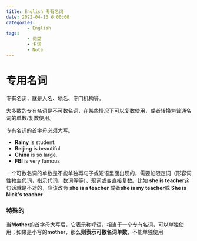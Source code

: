 ```yaml
---
title: English 专有名词
date: 2022-04-13 6:00:00
categories:
        - English
tags:
        - 词类
        - 名词
        - Note
---
```


# 专用名词

专有名词，就是人名、地名、专门机构等。

大多数的专有名词是不可数名词，在某些情况下可以复数使用，或者转换为普通名词的单数/复数使用。

专有名词的首字母必须大写。

- **Rainy** is student.
- **Beijing** is beautiful
- **China** is so large.
- **FBI** is very famous

一个可数名词的单数是不能单独再句子或短语里面出现的，需要加限定词（形容词性物主代词，指示代词、数词等等）、冠词或变直接复数。比如 **she is teacher**这句话就是不对的，应该改为 **she is a teacher** 或者**she is my teacher**或 **She is Nick's teacher**

### 特殊的

当**Mother**的首字母大写后，它表示称呼语，相当于一个专有名词，可以单独使用；如果是小写的**mother**，那么**则表示可数名词单数**，不能单独使用
